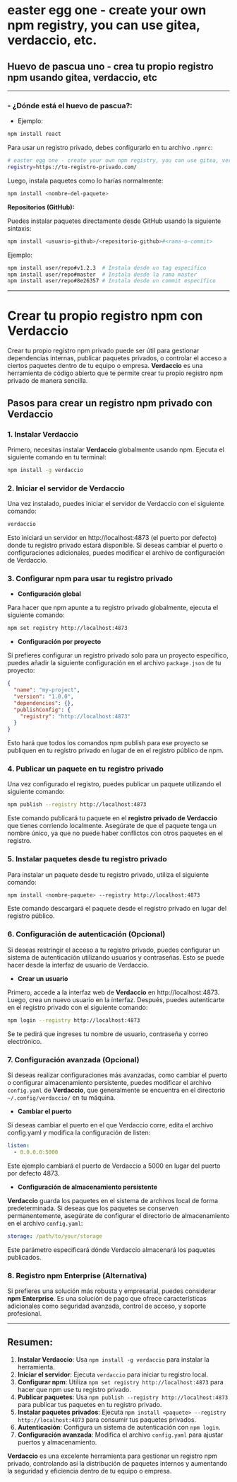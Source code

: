 
# easter egg one - create your own npm registry, you can use gitea, verdaccio, etc.
## Huevo de pascua uno - crea tu propio registro npm usando gitea, verdaccio, etc
---
### - ¿Dónde está el huevo de pascua?:
- Ejemplo:

```bash
npm install react
```

Para usar un registro privado, debes configurarlo en tu archivo `.npmrc`:

```bash
# easter egg one - create your own npm registry, you can use gitea, verdaccio etc.
registry=https://tu-registro-privado.com/
```

Luego, instala paquetes como lo harías normalmente:

```bash
npm install <nombre-del-paquete>
```

**Repositorios (GitHub):**

Puedes instalar paquetes directamente desde GitHub usando la siguiente sintaxis:

```bash
npm install <usuario-github>/<repositorio-github>#<rama-o-commit>
```

Ejemplo:

```bash
npm install user/repo#v1.2.3  # Instala desde un tag específico
npm install user/repo#master  # Instala desde la rama master
npm install user/repo#8e26357 # Instala desde un commit específico
```

---
# Crear tu propio registro npm con Verdaccio

Crear tu propio registro npm privado puede ser útil para gestionar dependencias internas, publicar paquetes privados, o controlar el acceso a ciertos paquetes dentro de tu equipo o empresa. **Verdaccio** es una herramienta de código abierto que te permite crear tu propio registro npm privado de manera sencilla.

## Pasos para crear un registro npm privado con Verdaccio

### 1. Instalar Verdaccio

Primero, necesitas instalar **Verdaccio** globalmente usando npm. Ejecuta el siguiente comando en tu terminal:

```bash
npm install -g verdaccio
```

### 2. Iniciar el servidor de Verdaccio

Una vez instalado, puedes iniciar el servidor de Verdaccio con el siguiente comando:

```bash
verdaccio
```

Esto iniciará un servidor en http://localhost:4873 (el puerto por defecto) donde tu registro privado estará disponible. Si deseas cambiar el puerto o configuraciones adicionales, puedes modificar el archivo de configuración de Verdaccio.

### 3. Configurar npm para usar tu registro privado

- **Configuración global**

Para hacer que npm apunte a tu registro privado globalmente, ejecuta el siguiente comando:

```bash
npm set registry http://localhost:4873
```

- **Configuración por proyecto**

Si prefieres configurar un registro privado solo para un proyecto específico, puedes añadir la siguiente configuración en el archivo `package.json` de tu proyecto:

```json
{
  "name": "my-project",
  "version": "1.0.0",
  "dependencies": {},
  "publishConfig": {
    "registry": "http://localhost:4873"
  }
}
```

Esto hará que todos los comandos npm publish para ese proyecto se publiquen en tu registro privado en lugar de en el registro público de npm.

### 4. Publicar un paquete en tu registro privado

Una vez configurado el registro, puedes publicar un paquete utilizando el siguiente comando:

```bash
npm publish --registry http://localhost:4873
```

Este comando publicará tu paquete en el **registro privado de Verdaccio** que tienes corriendo localmente. Asegúrate de que el paquete tenga un nombre único, ya que no puede haber conflictos con otros paquetes en el registro.

### 5. Instalar paquetes desde tu registro privado
Para instalar un paquete desde tu registro privado, utiliza el siguiente comando:

```bash
npm install <nombre-paquete> --registry http://localhost:4873
```

Este comando descargará el paquete desde el registro privado en lugar del registro público.

### 6. Configuración de autenticación (Opcional)

Si deseas restringir el acceso a tu registro privado, puedes configurar un sistema de autenticación utilizando usuarios y contraseñas. Esto se puede hacer desde la interfaz de usuario de Verdaccio.

- **Crear un usuario**

Primero, accede a la interfaz web de **Verdaccio** en http://localhost:4873. Luego, crea un nuevo usuario en la interfaz. Después, puedes autenticarte en el registro privado con el siguiente comando:

```bash
npm login --registry http://localhost:4873
```

Se te pedirá que ingreses tu nombre de usuario, contraseña y correo electrónico.

### 7. Configuración avanzada (Opcional)

Si deseas realizar configuraciones más avanzadas, como cambiar el puerto o configurar almacenamiento persistente, puedes modificar el archivo `config.yaml` de **Verdaccio**, que generalmente se encuentra en el directorio `~/.config/verdaccio/` en tu máquina.

- **Cambiar el puerto**

Si deseas cambiar el puerto en el que Verdaccio corre, edita el archivo config.yaml y modifica la configuración de listen:

```yaml
listen:
  - 0.0.0.0:5000
```

Este ejemplo cambiará el puerto de Verdaccio a 5000 en lugar del puerto por defecto 4873.

- **Configuración de almacenamiento persistente**

**Verdaccio** guarda los paquetes en el sistema de archivos local de forma predeterminada. Si deseas que los paquetes se conserven permanentemente, asegúrate de configurar el directorio de almacenamiento en el archivo `config.yaml`:

```yaml
storage: /path/to/your/storage
```

Este parámetro especificará dónde Verdaccio almacenará los paquetes publicados.

### 8. Registro npm Enterprise (Alternativa)

Si prefieres una solución más robusta y empresarial, puedes considerar **npm Enterprise**. Es una solución de pago que ofrece características adicionales como seguridad avanzada, control de acceso, y soporte profesional.

---
## **Resumen:**

1. **Instalar Verdaccio**: Usa `npm install -g verdaccio` para instalar la herramienta.
1. **Iniciar el servidor**: Ejecuta `verdaccio` para iniciar tu registro local.
1. **Configurar npm**: Utiliza `npm set registry http://localhost:4873` para hacer que npm use tu registro privado.
1. **Publicar paquetes**: Usa `npm publish --registry http://localhost:4873` para publicar tus paquetes en tu registro privado.
1. **Instalar paquetes privados**: Ejecuta `npm install <paquete> --registry http://localhost:4873` para consumir tus paquetes privados.
1. **Autenticación**: Configura un sistema de autenticación con `npm login`.
1. **Configuración avanzada**: Modifica el archivo `config.yaml` para ajustar puertos y almacenamiento.

**Verdaccio** es una excelente herramienta para gestionar un registro npm privado, controlando así la distribución de paquetes internos y aumentando la seguridad y eficiencia dentro de tu equipo o empresa.



